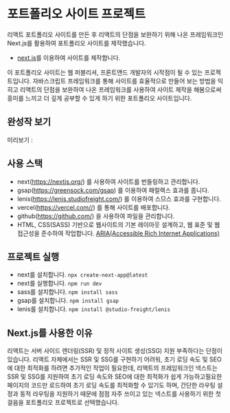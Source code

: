 # 포트폴리오 사이트 프로젝트

리액트 포트폴리오 사이트를 만든 후 리액트의 단점을 보완하기 위해 나온 프레임워크인 Next.js를 활용하여
포트폴리오 사이트를 제작했습니다.  

- [next.js](https://github.com/KimJunHo98/portfolio-next)를 이용하여 사이트를 제작합니다.

이 포트폴리오 사이트는 웹 퍼블리셔, 프론트앤드 개발자의 시작점이 될 수 있는 프로젝트입니다.
자바스크립트 프레임워크를 통해 사이트를 효율적으로 만들어 보는 방법을 익히고 리액트의 단점을 보완하여 나온 프레임워크를 사용하여
사이트 제작을 해봄으로써 흥미를 느끼고 더 깊게 공부할 수 있게 하기 위한 포트폴리오 사이트입니다.

## 완성작 보기 
미리보기 : 

## 사용 스택
- next(https://nextjs.org/) 를 사용하여 사이트를 번들링하고 관리합니다.
- gsap(https://greensock.com/gsap) 를 이용하여 패럴랙스 효과를 줍니다.
- lenis(https://lenis.studiofreight.com/) 를 이용하여 스므스 효과를 구현합니다.
- vercel(https://vercel.com//) 를 통해 사이트를 배포합니다.
- github(https://github.com/) 을 사용하여 파일을 관리합니다.
- HTML, CSS(SASS) 기반으로 웹사이트의 기본 레이아웃 설계하고, 웹 표준 및 웹 접근성을 준수하여 작업합니다. [ARIA(Accessible Rich Internet Applications)](https://developer.mozilla.org/en-US/docs/Web/Accessibility/ARIA/Roles)

## 프로젝트 실행
- next를 설치합니다. `npx create-next-app@latest`
- next를 실행합니다. `npm run dev`
- sass를 설치합니다. `npm install sass`
- gsap를 설치합니다. `npm install gsap`
- lenis를 설치합니다. `npm install @studio-freight/lenis`

## Next.js를 사용한 이유
리액트는 서버 사이드 렌더링(SSR) 및 정적 사이트 생성(SSG) 지원 부족하다는 단점이 있습니다. 리액트 자체에서는 SSR 및 SSG를 구현하기 어려워, 
초기 로딩 속도 및 SEO에 대한 최적화를 하려면 추가적인 작업이 필요한데, 리액트의 프레임워크인 넥스트는 SSR 및 SSG를 지원하여 초기 로딩 속도와 
SEO에 대한 최적화가 쉽게 가능하고필요한 페이지의 코드만 로드하여 초기 로딩 속도를 최적화할 수 있기도 하며, 간단한 라우팅 설정과 동적 라우팅을
지원하기 때문에 점점 자주 쓰이고 있는 넥스트를 사용하기 위한 첫 걸음을 포트폴리오 프로젝트로 선택했습니다.
